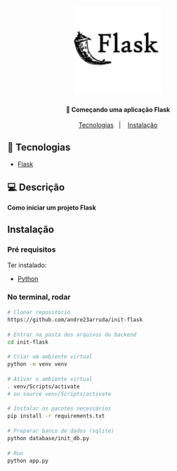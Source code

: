 <h1 align="center">
    <img alt="Flask" title="Harpia" src="images/flask.svg" width="200px" />
</h1>

<h4 align="center">
  	🦅 Começando uma aplicação Flask
</h4>

<p align="center">
	<a href="#-tecnologia">Tecnologias</a>&nbsp;&nbsp;&nbsp;|&nbsp;&nbsp;&nbsp;
	<a href="#instalação">Instalação</a>
</p>

## 🤖 Tecnologias
- [Flask](https://flask.palletsprojects.com/en/2.0.x/)


## 💻 Descrição
**Como iniciar um projeto Flask**

## Instalação

### Pré requisitos
Ter instalado:
- [Python](https://www.python.org/downloads/)

### No terminal, rodar
```sh
# Clonar repositório
https://github.com/andre23arruda/init-flask

# Entrar na pasta dos arquivos do backend
cd init-flask

# Criar um ambiente virtual
python -m venv venv

# Ativar o ambiente virtual
. venv/Scripts/activate
# ou source venv/Scripts/activate

# Instalar os pacotes necessários
pip install -r requirements.txt

# Preparar banco de dados (sqlite)
python database/init_db.py

# Run
python app.py
```